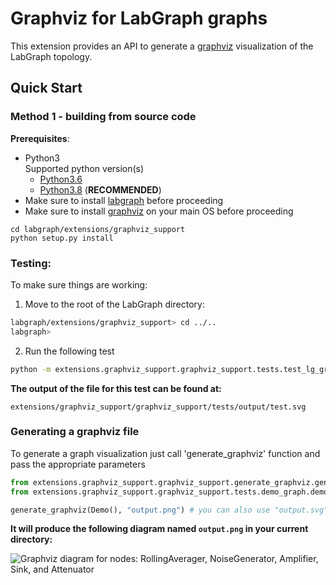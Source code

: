 # Graphviz for LabGraph graphs

This extension provides an API to generate a [graphviz](https://graphviz.org/) visualization of the LabGraph topology. 

## Quick Start

### Method 1 - building from source code

**Prerequisites**:
* Python3\
Supported python version(s)
    * [Python3.6](https://www.python.org/downloads/)
    * [Python3.8](https://www.python.org/downloads/) (**RECOMMENDED**)
* Make sure to install [labgraph](https://github.com/facebookresearch/labgraph) before proceeding
* Make sure to install [graphviz](https://graphviz.org/download/) on your main OS before proceeding

```
cd labgraph/extensions/graphviz_support
python setup.py install
```

### Testing:

To make sure things are working:

1. Move to the root of the LabGraph directory:

```bash
labgraph/extensions/graphviz_support> cd ../..
labgraph>
```
2. Run the following test

```bash
python -m extensions.graphviz_support.graphviz_support.tests.test_lg_graphviz_api
```

**The output of the file for this test can be found at:**

`extensions/graphviz_support/graphviz_support/tests/output/test.svg`

### Generating a graphviz file

To generate a graph visualization just call 'generate_graphviz' function and pass the appropriate parameters

```python
from extensions.graphviz_support.graphviz_support.generate_graphviz.generate_graphviz import generate_graphviz
from extensions.graphviz_support.graphviz_support.tests.demo_graph.demo import Demo

generate_graphviz(Demo(), "output.png") # you can also use "output.svg"
```

**It will produce the following diagram named `output.png` in your current directory:**

![Graphviz diagram for nodes: RollingAverager, NoiseGenerator, Amplifier, Sink, and Attenuator](https://i.imgur.com/M4yL39x.png)
